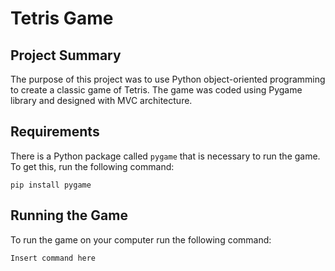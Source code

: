 # Tetris Game

## Project Summary

The purpose of this project was to use Python object-oriented programming to create a classic game of Tetris.
The game was coded using Pygame library and designed with MVC architecture.

## Requirements

There is a Python package called `pygame` that is necessary to run the game. To get this, run the following command: 
```
pip install pygame
```

## Running the Game

To run the game on your computer run the following command:
```
Insert command here
```
